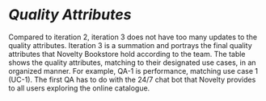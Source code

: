 # *Quality Attributes*

Compared to iteration 2, iteration 3 does not have too many updates to the quality attributes. Iteration 3 is a summation and portrays the final quality attributes that Novelty Bookstore hold according to the team. The table shows the quality attributes, matching to their designated use cases, in an organized manner. For example, QA-1 is performance, matching use case 1 (UC-1). The first QA has to do with the 24/7 chat bot that Novelty provides to all users exploring the online catalogue.
